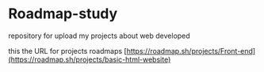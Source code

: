 # Roadmap-study
repository for upload my projects about web developed

this the URL for projects roadmaps
[https://roadmap.sh/projects/Front-end](https://roadmap.sh/projects/basic-html-website)
